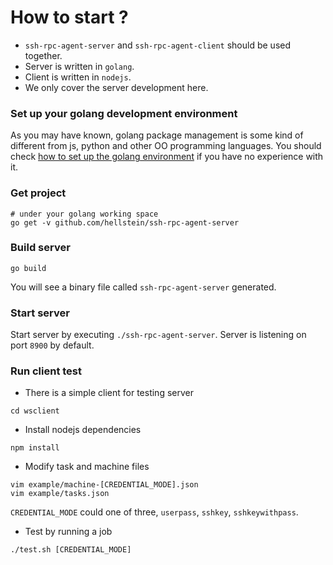 # How to start ?

* `ssh-rpc-agent-server` and `ssh-rpc-agent-client` should be used together. 
* Server is written in `golang`.
* Client is written in `nodejs`.
* We only cover the server development here.

### Set up your golang development environment
As you may have known, golang package management is some kind of different from js, python and other OO programming languages. You should check [how to set up the golang environment](https://golang.org/doc/install) if you have no experience with it. 

### Get project
```
# under your golang working space 
go get -v github.com/hellstein/ssh-rpc-agent-server
```

### Build server
```
go build
```
You will see a binary file called `ssh-rpc-agent-server` generated.

### Start server 
Start server by executing `./ssh-rpc-agent-server`. Server is listening on port `8900` by default.

### Run client test
* There is a simple client for testing server 
```
cd wsclient
```

* Install nodejs dependencies
```
npm install
```

* Modify task and machine files
```
vim example/machine-[CREDENTIAL_MODE].json
vim example/tasks.json
```
`CREDENTIAL_MODE` could one of three, `userpass`, `sshkey`, `sshkeywithpass`.

* Test by running a job
```
./test.sh [CREDENTIAL_MODE]
```
